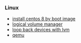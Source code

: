 ### Linux

* [install centos 8 by boot image](install.centos.8.by.boot.image.md)
* [logical volume manager](logical.volume.manager.md)
* [loop back devices with lvm](loop.back.devices.with.lvm.md)
* [qemu](qemu/README.md)